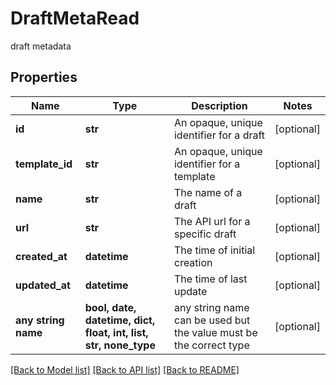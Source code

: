 # DraftMetaRead

draft metadata

## Properties
Name | Type | Description | Notes
------------ | ------------- | ------------- | -------------
**id** | **str** | An opaque, unique identifier for a draft | [optional] 
**template_id** | **str** | An opaque, unique identifier for a template | [optional] 
**name** | **str** | The name of a draft | [optional] 
**url** | **str** | The API url for a specific draft | [optional] 
**created_at** | **datetime** | The time of initial creation | [optional] 
**updated_at** | **datetime** | The time of last update | [optional] 
**any string name** | **bool, date, datetime, dict, float, int, list, str, none_type** | any string name can be used but the value must be the correct type | [optional]

[[Back to Model list]](../README.md#documentation-for-models) [[Back to API list]](../README.md#documentation-for-api-endpoints) [[Back to README]](../README.md)


